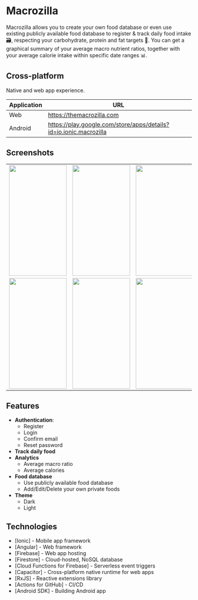 # Macrozilla

Macrozilla allows you to create your own food database or even use existing publicly available food database to register & track daily food intake 🗃️, respecting your carbohydrate, protein and fat targets 🥪. You can get a graphical summary of your average macro nutrient ratios, together with your average calorie intake within specific date ranges 📊.

## Cross-platform

Native and web app experience.

| Application | URL |
| ------ | ------ |
| Web | https://themacrozilla.com |
| Android | https://play.google.com/store/apps/details?id=io.ionic.macrozilla |

## Screenshots

<table>
    <tr>
        <td valign="top"><img src="https://play-lh.googleusercontent.com/oltWux_wlGN1paWT28y9_ao9wxvDOTLACryq3nB0I_HmtNGw0amLcDuwGKxQ53Ka-EDB=w2560-h1440-rw" width="156" height="300"></td>
        <td valign="top"><img src="https://play-lh.googleusercontent.com/eEzANk0CLdqsBSl7QyMvp8xL2zDHc00GxdlueaDbuotBZRxLGO-0Lz5M3MzbBoFB3t9a=w2560-h1440-rw" width="156" height="300"></td>
        <td valign="top"><img src="https://play-lh.googleusercontent.com/8jHKeym-ryehNmHU2WWXZktilzh2Kc15NRhM8FnKaDkVBVjLsRW0qO4UkgjF0ak0u_A=w2560-h1440-rw" width="156" height="300"></td>
        <td valign="top"><img src="https://play-lh.googleusercontent.com/K86DGBU3mBHe0pvCd-UOcBN4HgTMOqPId7wJKRM5vkxVfuue7HoR4Zy8XodqoU5IkAI=w2560-h1440-rw" width="156" height="300"></td>
    </tr>
    <tr>
        <td valign="top"><img src="https://play-lh.googleusercontent.com/ZdNAFXwM7F4aK93pY_GhcAghF0dqXss_0KBwzKHwMlGD6w8S18OJqopB7WfwSC2w2yhC=w2560-h1440-rw" width="156" height="300"></td>
        <td valign="top"><img src="https://play-lh.googleusercontent.com/ijfw2cqihEYIDKrP31FB4hx6DArzdJHsIbnaX4WbH3OeWEG_pEB7gOVwPdVmdhH27U4=w2560-h1440-rw" width="156" height="300"></td>
        <td valign="top"><img src="https://play-lh.googleusercontent.com/wGZeB9-_4emQfz3Nz19TiuRw5husk4tjEFz7Afr5s8XDR_2s_IP995GQTbD-Reo8Xh5V=w2560-h1440-rw" width="156" height="300"></td>
        <td valign="top"><img src="https://play-lh.googleusercontent.com/wLAxEITN0XrCDxihNPw5C2bPRMUdg7zFRSVKs-RUKHmOVI9w8ZMKltqNeEq0yRLydJw=w2560-h1440-rw" width="156" height="300"></td>
    </tr>
</table>

## Features

- __Authentication__:
    - Register
    - Login
    - Confirm email
    - Reset password
- __Track daily food__
- __Analytics__
    - Average macro ratio
    - Average calories
- __Food database__
    - Use publicly available food database
    - Add/Edit/Delete your own private foods
- __Theme__
    - Dark
    - Light

## Technologies

- [Ionic] - Mobile app framework
- [Angular] - Web framework
- [Firebase] - Web app hosting
- [Firestore] - Cloud-hosted, NoSQL database
- [Cloud Functions for Firebase] - Serverless event triggers
- [Capacitor] - Cross-platform native runtime for web apps
- [RxJS] - Reactive extensions library
- [Actions for GitHub] - CI/CD
- [Android SDK] - Building Android app

